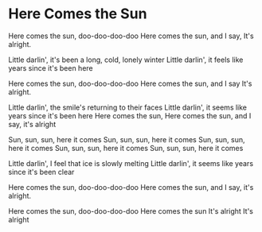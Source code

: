 # Here Comes the Sun

Here comes the sun, doo-doo-doo-doo
Here comes the sun, and I say, It's alright.

Little darlin', it's been a long, cold, lonely winter
Little darlin', it feels like years since it's been here

Here comes the sun, doo-doo-doo-doo
Here comes the sun, and I say It's alright.

Little darlin', the smile's returning to their faces
Little darlin', it seems like years since it's been here
Here comes the sun, Here comes the sun, and I say, it's alright

Sun, sun, sun, here it comes
Sun, sun, sun, here it comes
Sun, sun, sun, here it comes
Sun, sun, sun, here it comes
Sun, sun, sun, here it comes

Little darlin', I feel that ice is slowly melting
Little darlin', it seems like years since it's been clear

Here comes the sun, doo-doo-doo-doo
Here comes the sun, and I say, it's alright.

Here comes the sun, doo-doo-doo-doo
Here comes the sun
It's alright
It's alright
